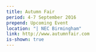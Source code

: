 ```yaml
---
title: Autumn Fair
period: 4-7 September 2016
prepend: Upcoming Event
location: "| NEC Birmingham"
link: http://www.autumnfair.com
is-shown: true
---
```


